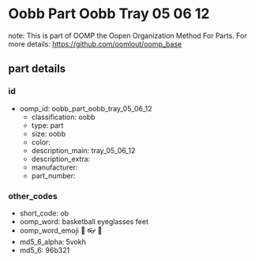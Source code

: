 # Oobb Part Oobb Tray 05 06 12  

note: This is part of OOMP the Oopen Organization Method For Parts. For more details: https://github.com/oomlout/oomp_base

##  part details





### id
* oomp_id: oobb_part_oobb_tray_05_06_12
  * classification: oobb
  * type: part
  * size: oobb
  * color: 
  * description_main: tray_05_06_12
  * description_extra: 
  * manufacturer: 
  * part_number: 

### other_codes
* short_code: ob
* oomp_word: basketball eyeglasses feet
* oomp_word_emoji :basketball: :eyeglasses: :feet:
* md5_6_alpha: 5vokh
* md5_6: 96b321